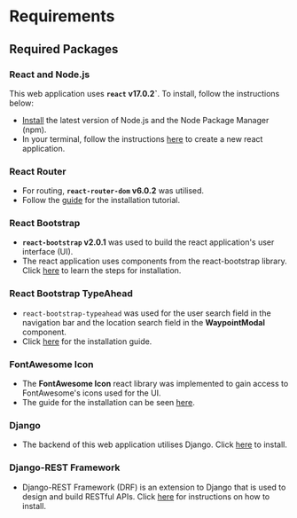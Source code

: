# Requirements
## Required Packages
### React and Node.js
This web application uses __`react` v17.0.2`__. To install, follow the instructions below:
- [Install](https://nodejs.org/en/) the latest version of Node.js and the Node Package Manager (npm).
- In your terminal, follow the instructions [here](https://reactjs.org/docs/create-a-new-react-app.html#create-react-app) to create a new react application.
### React Router
- For routing, __`react-router-dom` v6.0.2__ was utilised.
- Follow the [guide](https://reactrouter.com/docs/en/v6/getting-started/overview) for the installation tutorial.
### React Bootstrap
- __`react-bootstrap` v2.0.1__ was used to build the react application's user interface (UI).
- The react application uses components from the react-bootstrap library. Click [here](https://react-bootstrap.github.io/getting-started/introduction) to learn the steps for installation.
### React Bootstrap TypeAhead
- `react-bootstrap-typeahead` was used for the user search field in the navigation bar and the location search field in the __WaypointModal__ component.
- Click [here](https://www.npmjs.com/package/react-bootstrap-typeahead) for the installation guide.
### FontAwesome Icon
- The __FontAwesome Icon__ react library was implemented to gain access to FontAwesome's icons used for the UI.
- The guide for the installation can be seen [here](https://fontawesome.com/v5.15/how-to-use/on-the-web/using-with/react).
### Django
- The backend of this web application utilises Django. Click [here](https://www.djangoproject.com/download/) to install.
### Django-REST Framework
- Django-REST Framework (DRF) is an extension to Django that is used to design and build RESTful APIs. Click [here](https://www.django-rest-framework.org/#installation) for instructions on how to install.
